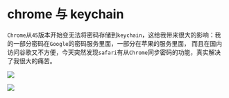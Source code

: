 # chrome 与 keychain

`Chrome`从`45`版本开始变无法将密码存储到`keychain`，这给我带来很大的影响：我的一部分密码在`Google`的密码服务里面，一部分在苹果的服务里面，
而且在国内访问谷歌又不方便，今天突然发现`safari`有从`Chrome`同步密码的功能，真实解决了我很大的痛苦。

![](https://7.z.wiki/autoupload/20230121/ZoYZ.1012X1222-image.png)

![](https://7.z.wiki/autoupload/20230121/ZHA5.498X966-image.png)
